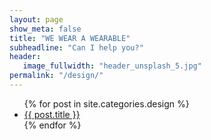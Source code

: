 ```yaml
---
layout: page
show_meta: false
title: "WE WEAR A WEARABLE"
subheadline: "Can I help you?"
header:
   image_fullwidth: "header_unsplash_5.jpg"
permalink: "/design/"
---
```

<ul>
    {% for post in site.categories.design %}
    <li><a href="{{ site.url }}{{ post.url }}">{{ post.title }}</a></li>
    {% endfor %}
</ul>
